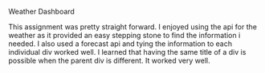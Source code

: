Weather Dashboard

This assignment was pretty straight forward. I enjoyed using the api for the weather as it provided an easy stepping stone to find the information i needed. I also used a forecast api and tying the information to each individual div worked well. I learned that having the same title of a div is possible when the parent div is different. It worked very well.

